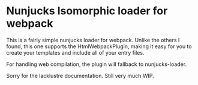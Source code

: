 # Nunjucks Isomorphic loader for webpack

This is a fairly simple nunjucks loader for webpack. Unlike the others I found,
this one supports the HtmlWebpackPlugin, making it easy for you to create your
templates and include all of your entry files.

For handling web compilation, the plugin will fallback to nunjucks-loader. 

Sorry for the lacklustre documentation. Still very much WIP.

